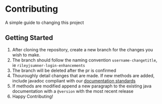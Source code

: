 Contributing
============
A simple guide to changing this project

Getting Started
---------------
1. After cloning the repository, create a new branch for the changes you wish to make.
2. The branch should follow the naming convention `username-changetitle`, ie `rileyjsumner-login-enhancements`
3. The branch will be deleted after the pr is confirmed
4. Thouroughly detail changes that are made. If new methods are added, include javadoc compliant with our [documentation standards](DOCUMENTATION.md)
5. If methods are modified append a new paragraph to the existing java documentation with a `@version` with the most recent release
6. Happy Contributing!

